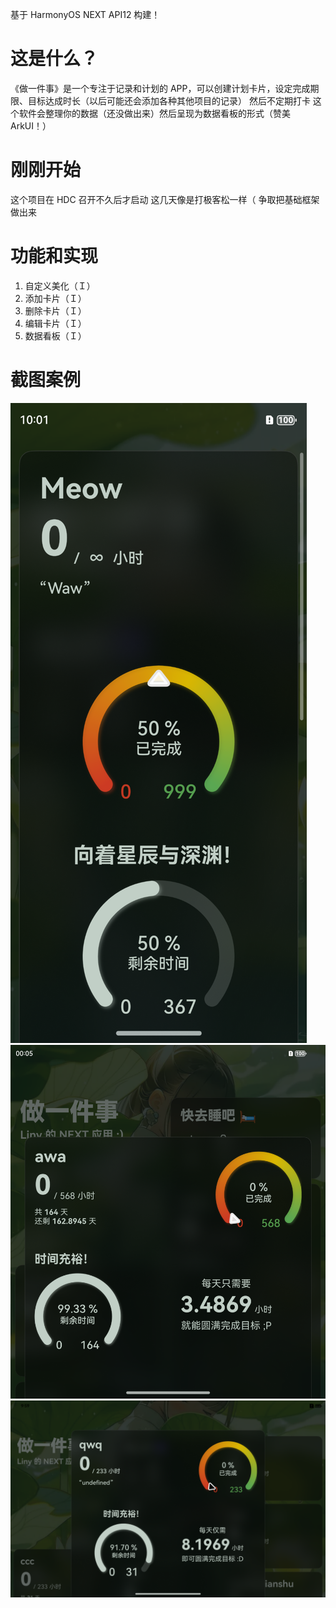 基于 HarmonyOS NEXT API12 构建！

# 这是什么？
《做一件事》是一个专注于记录和计划的 APP，可以创建计划卡片，设定完成期限、目标达成时长（以后可能还会添加各种其他项目的记录）
然后不定期打卡
这个软件会整理你的数据（还没做出来）然后呈现为数据看板的形式（赞美 ArkUI！）

# 刚刚开始
这个项目在 HDC 召开不久后才启动
这几天像是打极客松一样（
争取把基础框架做出来

# 功能和实现
1. 自定义美化（Ｉ）
2. 添加卡片（Ｉ）
3. 删除卡片（Ｉ）
4. 编辑卡片（Ｉ）
5. 数据看板（Ｉ）

# 截图案例
![Phone](Examples/Screenshot_Phone.png)
![Foldable](Examples/Screenshot_Foldable.png)
![Pad](Examples/Screenshot_Pad.png)
